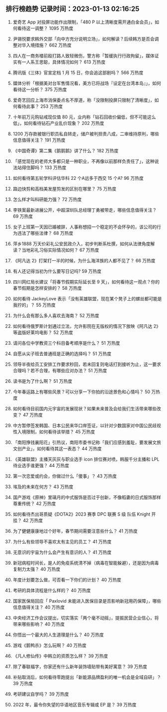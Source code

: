 
## 排行榜趋势 记录时间：2023-01-13 02:16:25
  
  1. 爱奇艺 App 对投屏功能作出限制，「480 P 以上清晰度需开通白金会员」，如何看待这一调整？ 1095 万热度
    
  2. 尹锡悦要求韩外交部「向中方充分说明立场」，如何解读？后续韩方是否会调整对华入境措施？ 662 万热度
    
  3. 四人在一商务楼前殴打路人致轻微伤，警方称「暂缓执行行政拘留」，媒体证实有一人系王思聪，具体情况如何？ 613 万热度
    
  4. 腾讯版《三体》官宣定档 1 月 15 日，你会追这部剧吗？ 566 万热度
    
  5. 媒体分析「根据美对台军售情况看，美方已将战场『设定在台湾本岛』」，如何看待这一分析？ 375 万热度
    
  6. 爱奇艺回应上海市消保委点名不厚道，称「没限制投屏只限制了清晰度」，如何看待此事？ 253 万热度
    
  7. 十年前万元购钻戒现仅值 80 元，业内称「钻石回收价偏低，但不可能这么低」，如何看待钻石产业乱价现象？ 202 万热度
    
  8. 1200 万存款被银行职员私自转走，储户被判担责八成，二审维持原判，哪些信息值得关注？ 191 万热度
    
  9. 《中国奇谭》第二集《鹅鹅鹅》讲了什么？ 182 万热度
    
  10. 「感觉现在的老师大多都只是一种职业，不再像以前那样负责任了」，这种说法站得住脚吗？ 133 万热度
    
  11. 如何看待第五轮学科评估华科 22 个A远多于西交 15 个A? 96 万热度
    
  12. 路边快剪和高档美发屋剪发的区别在哪里？ 75 万热度
    
  13. 怎么样才叫科研能力强？ 72 万热度
    
  14. 李铁案最新进展公开，中超深圳队总经理丁勇被带走，哪些信息值得关注？ 69 万热度
    
  15. 女子上班第一天因已婚被辞，人事称想招一个稳定的不会怀孕的，该公司的行为违法了哪些法律？ 68 万热度
    
  16. 萍乡1888 万天价彩礼公安民政介入，初步判断系杜撰，如何从法律角度解读？当地彩礼习俗实际情况如何？ 67 万热度
    
  17. 《阿凡达 2》打架打一半的时候，为什么海洋族的人都不见了？ 66 万热度
    
  18. 有人还记得当初为什么要写日记吗? 59 万热度
    
  19. 四川网红局长建议「将春节假期实际延长至 9 天」，如何看待这一观点？你的春节假期是怎样安排的？ 58 万热度
    
  20. 如何看待 JackeyLove 表示「没有英雄联盟，现在某个凳子上的螺丝都可能是我拧的」？ 55 万热度
    
  21. 为什么会有那么多人喜欢去海南？ 52 万热度
    
  22. 如何看待俄罗斯计划通过立法，允许影院在无版权的情况下放映《阿凡达 2》等盗版好莱坞电影？ 52 万热度
    
  23. 请问各位中学教资三个科目备考顺序是什么？ 51 万热度
    
  24. 自愿从尖子班去普通班是正确的选择吗？ 51 万热度
    
  25. 领导半夜给员工安排工作要求秒回，若未回复则电话打到接听为止，这一要求合理吗？若不合理，有哪些应对办法？ 51 万热度
    
  26. 读书是为了什么啊？ 51 万热度
    
  27. 今年春运路上有哪些风景？可以分享一下你拍的沿途景色和心情吗？ 50 万热度
    
  28. 如何看待目前国内元宇宙的发展现状？如果未来普及会给我们生活带来哪些改变？ 47 万热度
    
  29. 中方暂停签发韩国、日本公民来华口岸签证，以针对少数国家对中国公民歧视性入境限制，如何看待该举措？ 45 万热度
    
  30. 「南阳挣钱襄阳花」引热议，南阳市委书记称「我们应感到羞耻，要发展文旅文创产业」，如何看待其这一表态？ 44 万热度
    
  31. 《英雄联盟》主播天灰灰与职业选手 icon 排位赛对喷，韩服千分主播和 LPL 待业选手谁更强？ 44 万热度
    
  32. 第一次恋爱或约会，你做过什么「傻事」？ 43 万热度
    
  33. 埃及的未来在何方？ 43 万热度
    
  34. 国产游戏《原神》里璃月的中式服饰是否过于创新，不像稻妻的日式服饰那样尊重传统？ 42 万热度
    
  35. 如何看待杰出哥质疑《DOTA2》2023 赛季 DPC 联赛 S 级 队伍 Knight 开挂？ 42 万热度
    
  36. 为了健健康康地过个好年，春节期间需要注意些什么？ 41 万热度
    
  37. 为什么有些领导不喜欢太有主见的员工？ 41 万热度
    
  38. 无意识的宇宙为什么会产生有意识的人？ 41 万热度
    
  39. 新冠病程时间长，是人的免疫系统清不掉（病毒在智能躲避），还是因为病毒复制力太强？ 40 万热度
    
  40. 年度计划要怎么做，可否看一下你们的计划？ 40 万热度
    
  41. 考研的具体流程是什么样的？ 40 万热度
    
  42. 国家医保局回应「 Paxlovid 未能进入医保目录是否影响新冠用药保障」，哪些信息值得关注？ 40 万热度
    
  43. 中央经济工作会议提出，切实落实「两个毫不动摇」，提振民营企业信心，将带来哪些影响？ 40 万热度
    
  44. 你悟出一个最大的人生道理是什么？ 40 万热度
    
  45. 游戏《鹅鸭杀》怎么玩啊？ 40 万热度
    
  46. 《凡人修仙传》中韩立的资质怎么样？ 39 万热度
    
  47. 除了春联福字，你家还有什么新年装饰墙贴带有美好寓意？ 39 万热度
    
  48. 补贴取消后，如何看待零跑提出「新能源品牌盈利的唯一机会是全域自研」？ 39 万热度
    
  49. 考研建议自学吗？ 39 万热度
    
  50. 2022 年，最令你失望的华语地区音乐专辑或 EP 是？ 39 万热度
    